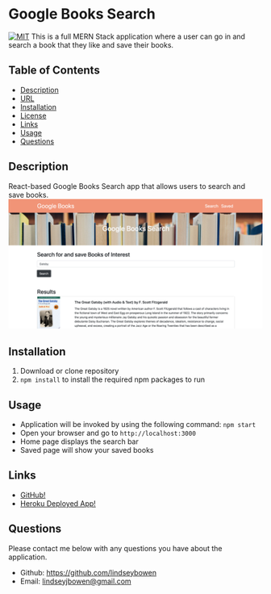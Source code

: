 # Google Books Search 
[![MIT](https://img.shields.io/badge/License-MIT-yellow.svg)](https://opensource.org/licenses/MIT)
This is a full MERN Stack application where a user can go in and search a book that they like and save their books.
## Table of Contents
* [Description](#description)
* [URL](#url)
* [Installation](#installation)
* [License](#license)
* [Links](#Links)
* [Usage](#Usage)
* [Questions](#questions)
## Description 
React-based Google Books Search app that allows users to search and save books.
![Screenshot Deployed Website](img/Google-Books.png)
## Installation
1. Download or clone repository
2. ```npm install``` to install the required npm packages to run
## Usage
* Application will be invoked by using the following command:
```npm start```
* Open your browser and go to
```http://localhost:3000```
* Home page displays the search bar
* Saved page will show your saved books
## Links
* [GitHub!](https://github.com/lindseybowen/Google-Books-Search)
* [Heroku Deployed App!](https://ancient-sands-17398.herokuapp.com/)
## Questions
Please contact me below with any questions you have about the application.
* Github: https://github.com/lindseybowen
* Email: lindseyjbowen@gmail.com 
